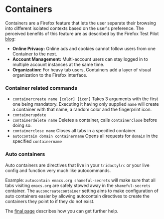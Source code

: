 # Containers

Containers are a Firefox feature that lets the user separate their browsing into different isolated contexts based on the user's preference.
The perceived benefits of this feature are as described by the Firefox Test Pilot [blog](https://medium.com/firefox-test-pilot/firefox-containers-are-go-ed2e3533b6e3):

* **Online Privacy:** Online ads and cookies cannot follow users from one Container to the next.
* **Account Management:** Multi-account users can stay logged in to multiple account instances at the same time.
* **Organization:** For heavy tab users, Containers add a layer of visual organization to the Firefox interface.

### Container related commands
* `containercreate name [color] [icon]` Takes 3 arguments with the first one being mandatory. Executing it having only supplied `name` will create a container with that name, a random color and the fingerprint icon.
* `containerupdate`
* `containerdelete name` Deletes a container, calls `containerclose` before doing so.
* `containerclose name` Closes all tabs in a specified container.
* `autocontain domain containername` Opens all requests for `domain` in the specified `containername`

### Auto containers

Auto containers are directives that live in your `tridactylrc` or your live config and function very much like autocommands.

Example: `autocontain emacs.org shameful-secrets` will make sure that all tabs visiting `emacs.org` are safely stowed away in the `shameful-secrets` container.
The `auconcreatecontainer` setting aims to make configuration of auto containers easier by allowing autocontain directives to create the containers they point to if they do not exist.

The <a href='./help.html' rel='next'>final page</a> describes how you can get further help. <a href='./settings.html' rel="prev"></a>
